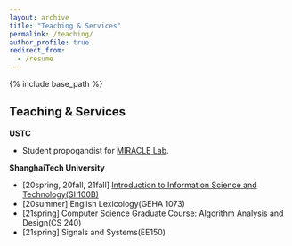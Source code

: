 ```yaml
---
layout: archive
title: "Teaching & Services"
permalink: /teaching/
author_profile: true
redirect_from:
  - /resume
---
```


{% include base_path %}

Teaching & Services
---
**USTC**
  * Student propogandist for [MIRACLE Lab](https://miracle.ustc.edu.cn/main.htm).


**ShanghaiTech University**
  * [20spring, 20fall, 21fall] [Introduction to Information Science and Technology(SI 100B)](https://sist.shanghaitech.edu.cn/2022/0820/c2858a779948/page.htm)
  * [20summer] English Lexicology(GEHA 1073)
  * [21spring] Computer Science Graduate Course: Algorithm Analysis and Design(CS 240)
  * [21spring] Signals and Systems(EE150) 